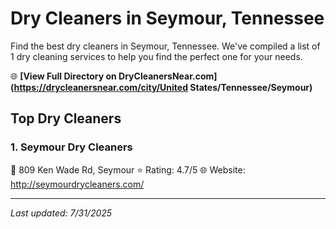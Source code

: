 # Dry Cleaners in Seymour, Tennessee

Find the best dry cleaners in Seymour, Tennessee. We've compiled a list of 1 dry cleaning services to help you find the perfect one for your needs.

🌐 **[View Full Directory on DryCleanersNear.com](https://drycleanersnear.com/city/United States/Tennessee/Seymour)**

## Top Dry Cleaners

### 1. Seymour Dry Cleaners
📍 809 Ken Wade Rd, Seymour
⭐ Rating: 4.7/5
🌐 Website: http://seymourdrycleaners.com/


---

*Last updated: 7/31/2025*
